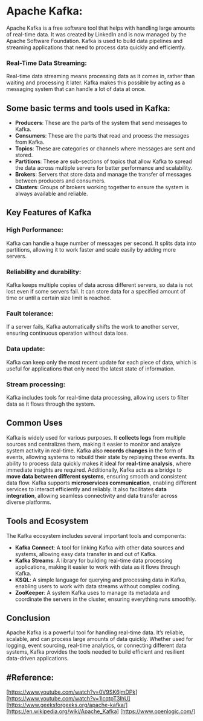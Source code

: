 # Apache Kafka: 
Apache Kafka is a free software tool that helps with handling large amounts of real-time data. It was created by LinkedIn and is now managed by the Apache Software Foundation. Kafka is used to build data pipelines and streaming applications that need to process data quickly and efficiently.

### Real-Time Data Streaming:
Real-time data streaming means processing data as it comes in, rather than waiting and processing it later. Kafka makes this possible by acting as a messaging system that can handle a lot of data at once.

## Some basic terms and tools used in Kafka:

- **Producers**: These are the parts of the system that send messages to Kafka.
- **Consumers**: These are the parts that read and process the messages from Kafka.
- **Topics**: These are categories or channels where messages are sent and stored.
- **Partitions**: These are sub-sections of topics that allow Kafka to spread the data across multiple servers for better performance and scalability.
- **Brokers**: Servers that store data and manage the transfer of messages between producers and consumers.
- **Clusters**: Groups of brokers working together to ensure the system is always available and reliable.

## Key Features of Kafka

### High Performance:
Kafka can handle a huge number of messages per second. It splits data into partitions, allowing it to work faster and scale easily by adding more servers.

### Reliability and durability: 
Kafka keeps multiple copies of data across different servers, so data is not lost even if some servers fail. It can store data for a specified amount of time or until a certain size limit is reached.

### Fault tolerance:
If a server fails, Kafka automatically shifts the work to another server, ensuring continuous operation without data loss.

### Data update:
Kafka can keep only the most recent update for each piece of data, which is useful for applications that only need the latest state of information.

### Stream processing:
Kafka includes tools for real-time data processing, allowing users to filter data as it flows through the system.

## Common Uses

Kafka is widely used for various purposes. It **collects logs** from multiple sources and centralizes them, making it easier to monitor and analyze system activity in real-time. Kafka also **records changes** in the form of events, allowing systems to rebuild their state by replaying these events. Its ability to process data quickly makes it ideal for **real-time analysis**, where immediate insights are required. Additionally, Kafka acts as a bridge to **move data between different systems**, ensuring smooth and consistent data flow. Kafka supports **microservices communication**, enabling different services to interact efficiently and reliably. It also facilitates **data integration**, allowing seamless connectivity and data transfer across diverse platforms. 



## Tools and Ecosystem

The Kafka ecosystem includes several important tools and components:

- **Kafka Connect**: A tool for linking Kafka with other data sources and systems, allowing easy data transfer in and out of Kafka.
- **Kafka Streams**: A library for building real-time data processing applications, making it easier to work with data as it flows through Kafka.
- **KSQL**: A simple language for querying and processing data in Kafka, enabling users to work with data streams without complex coding.
- **ZooKeeper**: A system Kafka uses to manage its metadata and coordinate the servers in the cluster, ensuring everything runs smoothly.


## Conclusion

Apache Kafka is a powerful tool for handling real-time data. It’s reliable, scalable, and can process large amounts of data quickly. Whether used for logging, event sourcing, real-time analytics, or connecting different data systems, Kafka provides the tools needed to build efficient and resilient data-driven applications.

#Reference:
---
[https://www.youtube.com/watch?v=0V9SK6jmDPk]
[https://www.youtube.com/watch?v=1lcqtpT3lhU]
[https://www.geeksforgeeks.org/apache-kafka/]
[https://en.wikipedia.org/wiki/Apache_Kafka]
[https://www.openlogic.com/]


